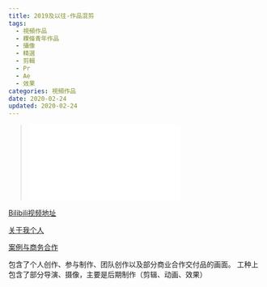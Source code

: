 ```yaml
---
title: 2019及以往-作品混剪
tags:
  - 視頻作品
  - 粿條青年作品
  - 攝像
  - 精選
  - 剪輯
  - Pr
  - Ae
  - 效果
categories: 視頻作品
date: 2020-02-24
updated: 2020-02-24
---
```


><iframe src="//player.bilibili.com/player.html?aid=90786315&cid=155633200&page=1" scrolling="no" border="0" frameborder="no" framespacing="0" allowfullscreen="true"> </iframe>

[Bilibili视频地址](https://www.bilibili.com/video/av90786315)

[关于我个人](https://v.guediao.top/post/about/index.html)

[案例与商务合作](https://v.guediao.top/post/business/index.html)

包含了个人创作、参与制作、团队创作以及部分商业合作交付品的画面。
工种上包含了部分导演、摄像，主要是后期制作（剪辑、动画、效果）
